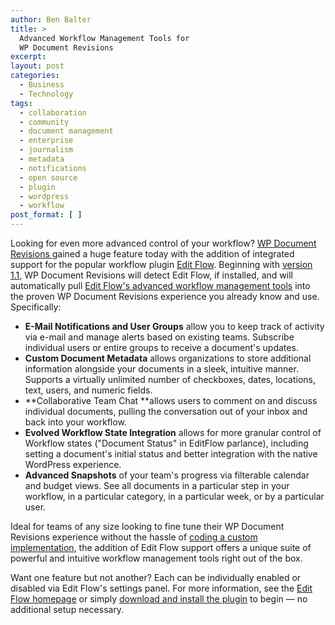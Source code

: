 ```yaml
---
author: Ben Balter
title: >
  Advanced Workflow Management Tools for
  WP Document Revisions
excerpt:
layout: post
categories:
  - Business
  - Technology
tags:
  - collaboration
  - community
  - document management
  - enterprise
  - journalism
  - metadata
  - notifications
  - open source
  - plugin
  - wordpress
  - workflow
post_format: [ ]
---
```

Looking for even more advanced control of your workflow? [WP Document Revisions ](http://ben.balter.com/2011/08/29/wp-document-revisions-document-management-version-control-wordpress/ "WP Document Revisions — Document Management & Version Control for WordPress")gained a huge feature today with the addition of integrated support for the popular workflow plugin [Edit Flow](http://editflow.org). Beginning with [version 1.1](http://wordpress.org/extend/plugins/wp-document-revisions/), WP Document Revisions will detect Edit Flow, if installed, and will automatically pull [Edit Flow's advanced workflow management tools](http://wordpress.org/extend/plugins/edit-flow/screenshots/) into the proven WP Document Revisions experience you already know and use. Specifically: 

*   **E-Mail Notifications and User Groups** allow you to keep track of activity via e-mail and manage alerts based on existing teams. Subscribe individual users or entire groups to receive a document's updates.
*   **Custom Document Metadata** allows organizations to store additional information alongside your documents in a sleek, intuitive manner. Supports a virtually unlimited number of checkboxes, dates, locations, text, users, and numeric fields.
*   **Collaborative Team Chat **allows users to comment on and discuss individual documents, pulling the conversation out of your inbox and back into your workflow.
*   **Evolved Workflow State Integration** allows for more granular control of Workflow states ("Document Status" in EditFlow parlance), including setting a document's initial status and better integration with the native WordPress experience.
*   **Advanced Snapshots** of your team's progress via filterable calendar and budget views. See all documents in a particular step in your workflow, in a particular category, in a particular week, or by a particular user.

Ideal for teams of any size looking to fine tune their WP Document Revisions experience without the hassle of [coding a custom implementation](https://github.com/benbalter/WP-Document-Revisions-Code-Cookbook), the addition of Edit Flow support offers a unique suite of powerful and intuitive workflow management tools right out of the box.

Want one feature but not another? Each can be individually enabled or disabled via Edit Flow's settings panel. For more information, see the [Edit Flow homepage](http://editflow.org/) or simply [download and install the plugin][7] to begin — no additional setup necessary.

[7]: http://wordpress.org/extend/plugins/edit-flow/